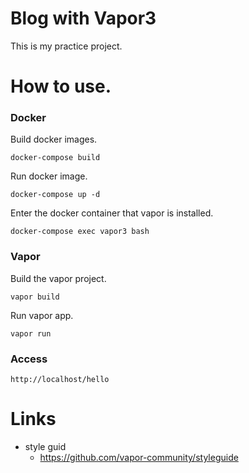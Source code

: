 # Blog with Vapor3

This is my practice project.

# How to use.

### Docker 

Build docker images.

``` 
docker-compose build
```

Run docker image.

```
docker-compose up -d
```

Enter the docker container that vapor is installed.

```
docker-compose exec vapor3 bash
```

### Vapor 

Build the vapor project.

```
vapor build
```

Run vapor app.

```
vapor run
```

### Access

```
http://localhost/hello
```

# Links

- style guid
    - https://github.com/vapor-community/styleguide

